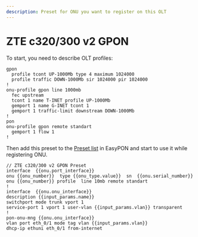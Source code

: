 ```yaml
---
description: Preset for ONU you want to register on this OLT
---
```


# ZTE с320/300 v2 GPON

To start, you need to describe OLT profiles:

```
gpon     
  profile tcont UP-1000Mb type 4 maximum 1024000
  profile traffic DOWN-1000Mb sir 1024000 pir 1024000
!
onu-profile gpon line 1000mb
  fec upstream
  tcont 1 name T-INET profile UP-1000Mb
  gemport 1 name G-INET tcont 1
  gemport 1 traffic-limit downstream DOWN-1000Mb 
!
pon
onu-profile gpon remote standart
  gemport 1 flow 1
!
```

Then add this preset to the [Preset list](./) in EasyPON and start to use it while registering ONU.

```
// ZTE с320/300 v2 GPON Preset
interface  {{onu.port_interface}} 
onu {{onu_number}}  type {{onu_type.value}}  sn  {{onu.serial_number}} 
onu {{onu_number}} profile  line 10mb remote standart
!
interface  {{onu.onu_interface}} 
description {{input_params.name}}
switchport mode trunk vport 1
service-port 1 vport 1 user-vlan {{input_params.vlan}} transparent 
!
pon-onu-mng {{onu.onu_interface}} 
vlan port eth_0/1 mode tag vlan {{input_params.vlan}}
dhcp-ip ethuni eth_0/1 from-internet
```
